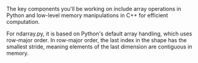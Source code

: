 The key components you'll be working on include array operations in Python and low-level memory manipulations in C++ for efficient computation.

 For ndarray.py, it is based on Python's default array handling, which uses row-major order. In row-major order, the last index in the shape has the smallest stride, meaning elements of the last dimension are contiguous in memory.
